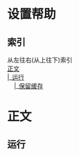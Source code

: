 # 设置帮助
## 索引
从左往右(从上往下)索引<br>
[正文](https://github.com/andogy/MCH/blob/main/%E4%B8%AD%E6%96%87/%E5%B8%AE%E5%8A%A9/%E8%AE%BE%E5%AE%9A%E5%B8%AE%E5%8A%A9/README.md#%E6%AD%A3%E6%96%87)<br>
|\_[运行]()<br>
&nbsp;&nbsp;&nbsp;&nbsp;|\_[保留缓存]()<br>
    
# 正文
## 运行
